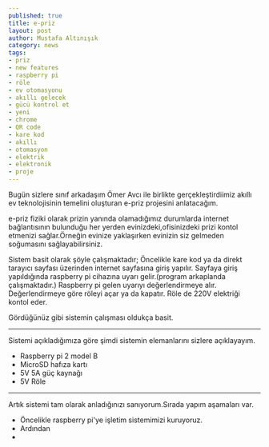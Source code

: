 ```yaml
---
published: true
title: e-priz
layout: post
author: Mustafa Altınışık
category: news
tags:
- priz
- new features
- raspberry pi
- röle
- ev otomasyonu
- akıllı gelecek
- gücü kontrol et
- yeni
- chrome
- QR code
- kare kod
- akıllı
- otomasyon
- elektrik
- elektronik
- proje
---
```


Bugün sizlere  sınıf arkadaşım Ömer Avcı ile birlikte gerçekleştirdiimiz akıllı ev teknolojisinin temelini oluşturan e-priz projesini anlatacağım.

e-priz fiziki olarak prizin yanında olamadığımız durumlarda internet bağlantısının bulunduğu her yerden evinizdeki,ofisinizdeki prizi kontol etmenizi sağlar.Örneğin evinize yaklaşırken evinizin siz gelmeden soğumasını sağlayabilirsiniz.

Sistem basit olarak şöyle çalışmaktadır;
Öncelikle kare kod ya da direkt tarayıcı sayfası üzerinden internet sayfasına giriş yapılır.
Sayfaya giriş yapıldığında raspberry pi cihazına uyarı gelir.(program arkaplanda çalışmaktadır.)
Raspberry pi gelen uyarıyı değerlendirmeye alır.
Değerlendirmeye göre röleyi açar ya da kapatır.
Röle de 220V elektriği kontol eder.

Gördüğünüz gibi sistemin çalışması oldukça basit.

***********

Sistemi açıkladığımıza göre şimdi sistemin elemanlarını sizlere açıklayayım.

- Raspberry pi 2 model B
- MicroSD hafıza kartı
- 5V 5A güç kaynağı
- 5V Röle

*************
Artık sistemi tam olarak anladığınızı sanıyorum.Sırada yapım aşamaları var.

- Öncelikle raspberry pi'ye işletim sistemimizi kuruyoruz.
- Ardından 
- 


